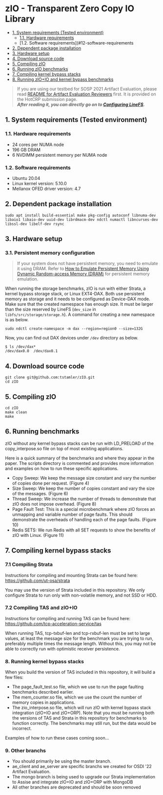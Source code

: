 # zIO - Transparent Zero Copy IO Library <!-- omit in toc -->

- [1. System requirements (Tested environment)](#1-system-requirements-tested-environment)
  - [1.1. Hardware requirements](#11-hardware-requirements)
  - [1.2. Software requirements](#12-software-requirements
- [2. Dependent package installation](#2-dependent-package-installation)
- [3. Hardware setup](#3-hardware-setup)
- [4. Download source code](#4-download-source-code)
- [5. Compiling zIO](#5-compiling-zIO)
- [6. Running zIO benchmarks](#11-running-zIO-benchmarks)
- [7. Compiling kernel bypass stacks](#5-compiling-kernel-bypass)
- [8. Running zIO+IO and kernel bypass benchmarks](#11-running-kernel-bypass-benchmarks)

> If you are using our testbed for SOSP 2021 Artifact Evaluation, please read [README for Artifact Evaluation Reviewers]() first. It is provided on the HotCRP submission page.  
***After reading it, you can directly go on to [Configuring LineFS](#5-configuring-linefs).***

## 1. System requirements (Tested environment)

### 1.1. Hardware requirements

- 24 cores per NUMA node
- 196 GB DRAM
- 6 NVDIMM persistent memory per NUMA node

### 1.2. Software requirements

- Ubuntu 20.04
- Linux kernel version: 5.10.0
- Mellanox OFED driver version: 4.7


## 2. Dependent package installation

```shell
sudo apt install build-essential make pkg-config autoconf libnuma-dev libaio1 libaio-dev uuid-dev librdmacm-dev ndctl numactl libncurses-dev libssl-dev libelf-dev rsync
```

## 3. Hardware setup

### 3.1. Persistent memory configuration

> If your system does not have persistent memory, you need to emulate it using DRAM. Refer to [How to Emulate Persistent Memory Using Dynamic Random-access Memory (DRAM)](https://software.intel.com/content/www/us/en/develop/articles/how-to-emulate-persistent-memory-on-an-intel-architecture-server.html) for persistent memory emulation.

When running the storage benchmarks, zIO is run with either Strata, a kernel bypass storage stack, or Linux EXT4-DAX. Both use persistent memory as storage and it needs to be configured as Device-DAX mode. Make sure that the created namespace has enough size. It must be larger than the size reserved by LineFS (`dev_size` in `libfs/src/storage/storage.h`). A command for creating a new namespace is as below.

```shell
sudo ndctl create-namespace -m dax --region=region0 --size=132G
```

Now, you can find out DAX devices under `/dev` directory as below.

```shell
$ ls /dev/dax*
/dev/dax0.0  /dev/dax0.1
```

## 4. Download source code

```shell
git clone git@github.com:tstamler/zIO.git
cd zIO
```

## 5. Compiling zIO

```shell
cd zIO
make clean
make
```

## 6. Running benchmarks

zIO without any kernel bypass stacks can be run with LD_PRELOAD of the copy_interpose.so file on top of most existing applications. 

Here is a quick summary of the benchmarks and where they appear in the paper. The scripts directory is commented and provides more information and examples on how to run these specific applications.

- Copy Sweep: We keep the message size constant and vary the number of copies done per request. (Figure 4) 
- Size Sweep: We keep the number of copies constant and vary the size of the messages. (Figure 6) 
- Thread Sweep: We increase the number of threads to demonstrate that zIO does not impose overhead. (Figure 8) 
- Page Fault Test: This is a special microbenchmark where zIO forces an unmapping and variable number of page faults. This should demonstrate the overheads of handling each of the page faults. (Figure 10) 
- Redis SETS: We run Redis with all SET requests to show the benefits of zIO with Linux. (Figure 11)

## 7. Compiling kernel bypass stacks

### 7.1 Compiling Strata

Instructions for compiling and mounting Strata can be found here:
https://github.com/ut-osa/strata

You may use the version of Strata included in this repository. We only configure Strata to run only with non-volatile memory, and not SSD or HDD. 

### 7.2 Compiling TAS and zIO+IO 

Instructions for compiling and running TAS can be found here:
https://github.com/tcp-acceleration-service/tas

When running TAS, tcp-txbuf-len and tcp-rxbuf-len must be set to large values, at least the message size for the benchmark you are trying to run, preferably multiple times the message length. Without this, you may not be able to correctly run with optimistic receiver persistence. 

### 8. Running kernel bypass stacks

When you build the version of TAS included in this repository, it will build a few files:

- The page_fault_test.so file, which we use to run the page faulting benchmarks described earlier. 
- The mem_counter.so file, which we use the count the number of memory copies in applications.
- The zio_interpose.so file, which will run zIO with kernel bypass stack integration (zIO+IO and zIO+ORP). Note that you must be running both the versions of TAS and Strata in this repository for benchmarks to function correctly. The benchmarks may still run, but the data would be incorrect. 

Examples of how to run these cases coming soon...

### 9. Other branchs

- You should primarily be using the master branch. 
- ae_client and ae_server are specific branchs we created for OSDI '22 Artifact Evaluation. 
- The mongo branch is being used to upgrade our Strata implementation to Assise and integrate zIO+IO and zIO+ORP with MongoDB
- All other branches are deprecated and should be soon removed
